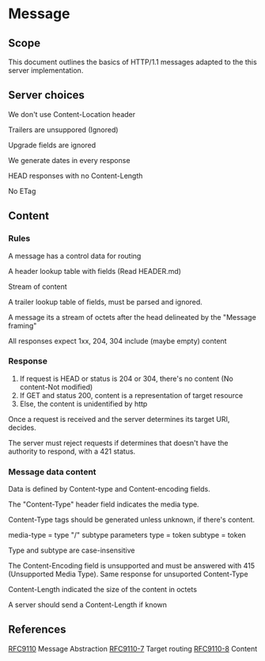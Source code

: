 # Message

## Scope
This document outlines the basics of HTTP/1.1 messages adapted to the this server implementation.

## Server choices

We don't use Content-Location header

Trailers are unsuppored (Ignored)

Upgrade fields are ignored

We generate dates in every response

HEAD responses with no Content-Length

No ETag

## Content

### Rules

A message has a control data for routing

A header lookup table with fields (Read HEADER.md)

Stream of content

A trailer lookup table of fields, must be parsed and ignored.

A message its a stream of octets after the head delineated by the "Message framing"

All responses expect 1xx, 204, 304 include (maybe empty) content


### Response

1. If request is HEAD or status is 204 or 304, there's no content (No content-Not modified)
2. If GET and status 200, content is a representation of target resource
3. Else, the content is unidentified by http

Once a request is received and the server determines its target URI, decides.

The server must reject requests if determines that doesn't have the authority to respond, with a 421 status.

### Message data content

Data is defined by Content-type and Content-encoding fields.

The "Content-Type" header field indicates the media type.

Content-Type tags should be generated unless unknown, if there's content.

media-type = type "/" subtype parameters
type       = token
subtype    = token

Type and subtype are case-insensitive

The Content-Encoding field is unsupported and must be answered with 415 (Unsupported Media Type). Same response for unsuported Content-Type

Content-Length indicated the size of the content in octets

A server should send a Content-Length if known

## References

[RFC9110](https://datatracker.ietf.org/doc/html/rfc9110#name-message-abstraction) Message Abstraction
[RFC9110-7](https://datatracker.ietf.org/doc/html/rfc9110#name-routing-http-messages) Target routing
[RFC9110-8](https://datatracker.ietf.org/doc/html/rfc9110#name-representation-data-and-met) Content